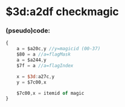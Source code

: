 ﻿
# $3d:a2df checkmagic


### (pseudo)code:
```js
{
	a = $a20c,y //y=magicid (00-37)
	$80 = a //a=flagMask
	a = $a244,y
	$7f = a //a=flagIndex

	x = $3d:a27c,y
	y = $7c00,x

	$7c00,x = itemid of magic
}
```



